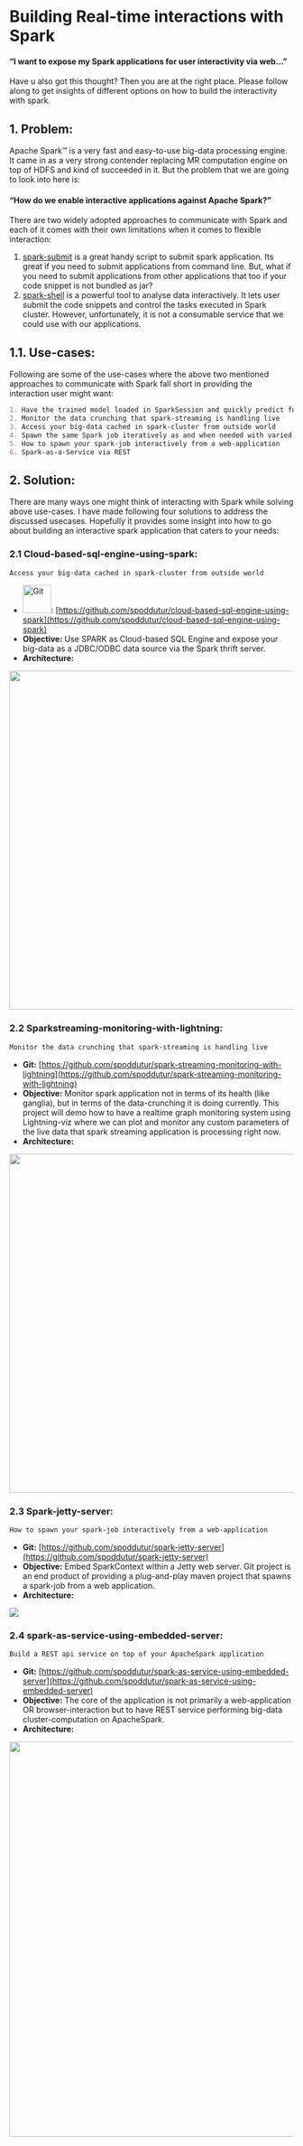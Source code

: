 # Building Real-time interactions with Spark

#### “I want to expose my Spark applications for user interactivity via web…” 
Have u also got this thought? Then you are at the right place. Please follow along to get insights of different options on how to build the interactivity with spark.

## 1. Problem:
Apache Spark™ is a very fast and easy-to-use big-data processing engine. It came in as a very strong contender replacing MR computation engine on top of HDFS and kind of succeeded in it. But the problem that we are going to look into here is: 
#### “How do we enable interactive applications against Apache Spark?”

There are two widely adopted approaches to communicate with Spark and each of it comes with their own limitations when it comes to flexible interaction:
1. [spark-submit](#spark-submit) is a great handy script to submit spark application. Its great if you need to submit applications from command line. But, what if you need to submit applications from other applications that too if your code snippet is not bundled as jar? 
2. [spark-shell](#spark-shell) is a powerful tool to analyse data interactively. It lets user submit the code snippets and control the tasks executed in Spark cluster. However, unfortunately, it is not a consumable service that we could use with our applications.

## 1.1. Use-cases:
Following are some of the use-cases where the above two mentioned approaches to communicate with Spark fall short in providing the interaction user might want:
```markdown
1. Have the trained model loaded in SparkSession and quickly predict for user given query.
2. Monitor the data crunching that spark-streaming is handling live
3. Access your big-data cached in spark-cluster from outside world
4. Spawn the same Spark job iteratively as and when needed with varied parameters from UI
5. How to spawn your spark-job interactively from a web-application
6. Spark-as-a-Service via REST 
```
## 2. Solution:
There are many ways one might think of interacting with Spark while solving above use-cases. I have made following four solutions to address the discussed usecases. Hopefully it  provides some insight into how to go about building an interactive spark application that caters to your needs:

### 2.1 Cloud-based-sql-engine-using-spark: 
```markdown
Access your big-data cached in spark-cluster from outside world
```
- [<img src="https://user-images.githubusercontent.com/22542670/27858799-3b567bb4-6194-11e7-8b28-1280e9e0c1d1.png" alt="Git" width="50"/>](https://github.com/spoddutur/cloud-based-sql-engine-using-spark): [https://github.com/spoddutur/cloud-based-sql-engine-using-spark](https://github.com/spoddutur/cloud-based-sql-engine-using-spark) 
- **Objective:** Use SPARK as Cloud-based SQL Engine and expose your big-data as a JDBC/ODBC data source via the Spark thrift server.
- **Architecture:**
<img src="https://user-images.githubusercontent.com/22542670/27733176-54b684c2-5db2-11e7-946b-5b5ef5595e43.png" width="600" />

### 2.2 Sparkstreaming-monitoring-with-lightning: 
```markdown
Monitor the data crunching that spark-streaming is handling live
```
- **Git:** [https://github.com/spoddutur/spark-streaming-monitoring-with-lightning](https://github.com/spoddutur/spark-streaming-monitoring-with-lightning)
- **Objective:** Monitor spark application not in terms of its health (like ganglia), but in terms of the data-crunching it is doing currently. This project will demo how to have a realtime graph monitoring system using Lightning-viz where we can plot and monitor any custom parameters of the live data that spark streaming application is processing right now.
- **Architecture:**
<img src="https://user-images.githubusercontent.com/22542670/27772206-f161509e-5f7a-11e7-907c-9d9b971cabe1.png" width="600" />

### 2.3 Spark-jetty-server: 
```markdown
How to spawn your spark-job interactively from a web-application
```
- **Git:** [https://github.com/spoddutur/spark-jetty-server](https://github.com/spoddutur/spark-jetty-server)
- **Objective:** Embed SparkContext within a Jetty web server. Git project is an end product of providing a plug-and-play maven project that spawns a spark-job from a web application.
- **Architecture:**
<img src="https://user-images.githubusercontent.com/22542670/27729358-3131ade2-5da3-11e7-8bc0-5ff0d6ec4fa5.png" />

### 2.4 spark-as-service-using-embedded-server:
```markdown
Build a REST api service on top of your ApacheSpark application
```
- **Git:** [https://github.com/spoddutur/spark-as-service-using-embedded-server](https://github.com/spoddutur/spark-as-service-using-embedded-server)
- **Objective:** The core of the application is not primarily a web-application OR browser-interaction but to have REST service performing big-data cluster-computation on ApacheSpark.
- **Architecture:**
<img src="https://user-images.githubusercontent.com/22542670/27823530-0b770dc8-60c7-11e7-9b22-c304fe3327fb.png" width="700"/>
